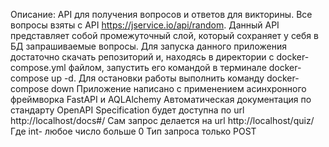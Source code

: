 Описание: API для получения вопросов и ответов для викторины. Все вопросы взяты с API https://jservice.io/api/random.  Данный API представляет собой промежуточный слой, который сохраняет у себя в БД запрашиваемые вопросы.
Для запуска данного приложения достаточно скачать репозиторий и, находясь в директории с docker-compose.yml файлом, запустить его командой в терминале docker-compose up -d. Для остановки работы выполнить команду docker-compose down
Приложение написано с применением асинхронного фреймворка FastAPI и AQLAlchemy 
Автоматическая документация по стандарту OpenAPI Specification будет доступна по url http://localhost/docs#/ 
Сам запрос делается на url http://localhost/quiz/<int> Где int- любое число больше 0
Тип запроса только POST
